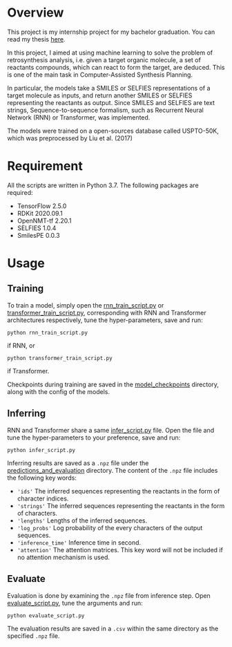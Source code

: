 # Overview
This project is my internship project for my bachelor graduation. You can read my thesis [here](https://drive.google.com/file/d/1TrVG1kOC_gD-_nRe7x4Mb1rwvsEXr2be/view?usp=sharing).

In this project, I aimed at using machine learning to solve the problem of retrosynthesis analysis, 
i.e. given a target organic molecule, a set of reactants compounds, which can react to form the target, are deduced.
This is one of the main task in Computer-Assisted Synthesis Planning.

In particular, the models take a SMILES or SELFIES representations of a target molecule as inputs, and return another SMILES or SELFIES representing 
the reactants as output. Since SMILES and SELFIES are text strings, Sequence-to-sequence formalism, such as Recurrent Neural Network (RNN) or Transformer, was 
implemented.

The models were trained on a open-sources database called USPTO-50K, which was preprocessed by Liu et al. (2017)

# Requirement
All the scripts are written in Python 3.7. The following packages are required:
- TensorFlow 2.5.0
- RDKit 2020.09.1
- OpenNMT-tf 2.20.1
- SELFIES 1.0.4
- SmilesPE 0.0.3

# Usage
## Training
To train a model, simply open the [rnn_train_script.py](./rnn_train_script.py) or [transformer_train_script.py](./transformer_train_script.py), corresponding with RNN 
and Transformer architectures respectively, tune the hyper-parameters, save and run:
```
python rnn_train_script.py
``` 
if RNN, or
```
python transformer_train_script.py
```
if Transformer.

Checkpoints during training are saved in the [model_checkpoints](./model_checkpoints) directory, along with the config of the models.

## Inferring
RNN and Transformer share a same [infer_script.py](./infer_script.py) file. Open the file and tune the hyper-parameters to your preference, save and run:

```
python infer_script.py
```

Inferring results are saved as a `.npz` file under the [predictions_and_evaluation](./predictions_and_evaluation) directory.
The content of the `.npz` file includes the following key words:

* `'ids'` The inferred sequences representing the reactants in the form of character indices.
* `'strings'` The inferred sequences representing the reactants in the form of characters.
* `'lengths'` Lengths of the inferred sequences.
* `'log_probs'` Log probability of the every characters of the output sequences.
* `'inference_time'` Inference time in second.
* `'attention'` The attention matrices. This key word will not be included if no attention mechanism is used.

## Evaluate
Evaluation is done by examining the `.npz` file from inference step. Open [evaluate_script.py](./evaluate_script.py), tune the arguments and run:

```
python evaluate_script.py
```

The evaluation results are saved in a `.csv` within the same directory as the specified `.npz` file.